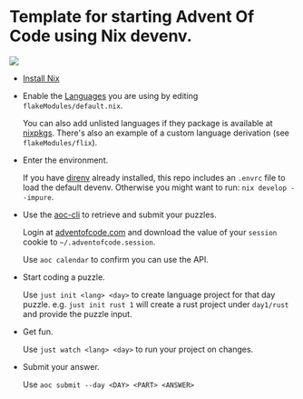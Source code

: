 # Template for starting Advent Of Code using Nix devenv.

<a href="https://asciinema.org/a/tYHsdJCdEG9kmt03iOjUeaejH" target="_blank"><img src="https://asciinema.org/a/tYHsdJCdEG9kmt03iOjUeaejH.svg" /></a>

* [Install Nix](https://github.com/DeterminateSystems/nix-installer)

* Enable the [Languages](https://devenv.sh/languages/#supported-languages) you are using
  by editing `flakeModules/default.nix`. 

  You can also add unlisted languages if they package is available at [nixpkgs](https://search.nixos.org/packages).
  There's also an example of a custom language derivation (see `flakeModules/flix`).

* Enter the environment.

  If you have [direnv](https://direnv.net/docs/hook.html) already installed, this repo
  includes an `.envrc` file to load the default devenv. Otherwise you might want to run:
  `nix develop --impure`.


* Use the [aoc-cli](https://github.com/scarvalhojr/aoc-cli/) to retrieve and submit your puzzles.

  Login at [adventofcode.com](https://adventofcode.com/) and download the value of your `session` cookie  to `~/.adventofcode.session`.

  Use `aoc calendar` to confirm you can use the API.


* Start coding a puzzle.

  Use `just init <lang> <day>` to create language project for that day puzzle. 
  e.g. `just init rust 1` will create a rust project under `day1/rust` and provide the puzzle input.


* Get fun.

  Use `just watch <lang> <day>` to run your project on changes.


* Submit your answer.

  Use `aoc submit --day <DAY> <PART> <ANSWER>`  


